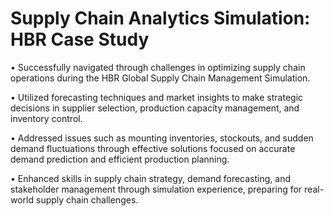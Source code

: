 # Supply Chain Analytics Simulation: HBR Case Study

•	Successfully navigated through challenges in optimizing supply chain operations during the HBR Global Supply Chain Management Simulation.

•	Utilized forecasting techniques and market insights to make strategic decisions in supplier selection, production capacity management, and inventory control.

•	Addressed issues such as mounting inventories, stockouts, and sudden demand fluctuations through effective solutions focused on accurate demand prediction and efficient production planning.

•	Enhanced skills in supply chain strategy, demand forecasting, and stakeholder management through simulation experience, preparing for real-world supply chain challenges.
